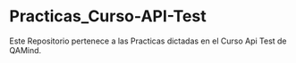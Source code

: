 # Practicas_Curso-API-Test
Este Repositorio pertenece a las Practicas dictadas en el Curso Api Test de QAMind.
